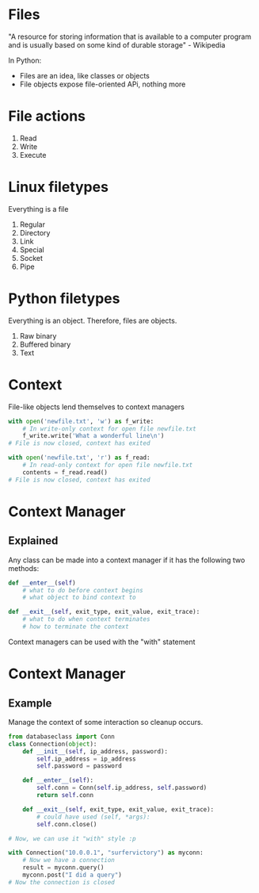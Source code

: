 # Files

"A resource for storing information that is available 
to a computer program and is usually based on some kind 
of durable storage" - Wikipedia

In Python:

* Files are an idea, like classes or objects
* File objects expose file-oriented APi, nothing more


# File actions

1. Read
1. Write
1. Execute


# Linux filetypes

Everything is a file

1. Regular
1. Directory
1. Link
1. Special
1. Socket
1. Pipe


# Python filetypes

Everything is an object. 
Therefore, files are objects.

1. Raw binary
1. Buffered binary
1. Text


# Context

File-like objects lend themselves to context managers

```python
with open('newfile.txt', 'w') as f_write:
    # In write-only context for open file newfile.txt
    f_write.write('What a wonderful line\n')
# File is now closed, context has exited

with open('newfile.txt', 'r') as f_read:
    # In read-only context for open file newfile.txt
    contents = f_read.read()
# File is now closed, context has exited
```


# Context Manager
## Explained

Any class can be made into a context manager 
if it has the following two methods:

```python
def __enter__(self)
    # what to do before context begins
    # what object to bind context to

def __exit__(self, exit_type, exit_value, exit_trace):
    # what to do when context terminates
    # how to terminate the context
```

Context managers can be used with the "with" statement


# Context Manager
## Example

Manage the context of some interaction so cleanup occurs.

```python
from databaseclass import Conn
class Connection(object):
    def __init__(self, ip_address, password):
        self.ip_address = ip_address
        self.password = password

    def __enter__(self):
        self.conn = Conn(self.ip_address, self.password)
        return self.conn

    def __exit__(self, exit_type, exit_value, exit_trace):
        # could have used (self, *args):
        self.conn.close()

# Now, we can use it "with" style :p

with Connection("10.0.0.1", "surfervictory") as myconn:
    # Now we have a connection
    result = myconn.query()
    myconn.post("I did a query")
# Now the connection is closed
```
